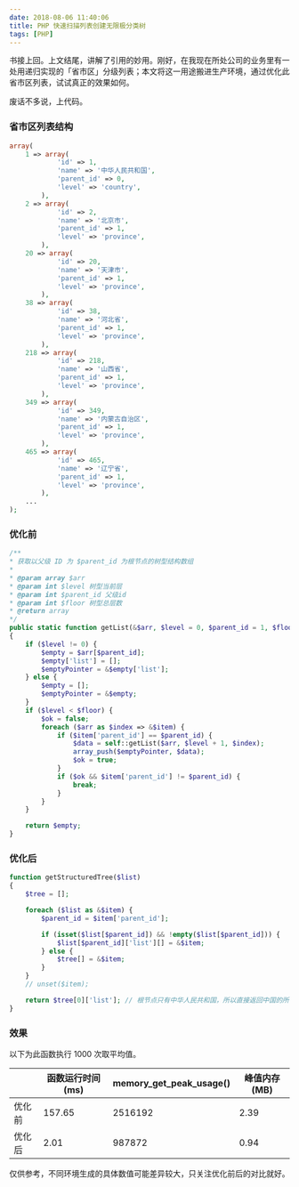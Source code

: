 ```yaml
---
date: 2018-08-06 11:40:06
title: PHP 快速扫描列表创建无限极分类树
tags: [PHP]
---
```


书接上回。上文结尾，讲解了引用的妙用。刚好，在我现在所处公司的业务里有一处用递归实现的「省市区」分级列表；本文将这一用途搬进生产环境，通过优化此省市区列表，试试真正的效果如何。

废话不多说，上代码。

### 省市区列表结构

```php
array(
    1 => array(
            'id' => 1,
            'name' => '中华人民共和国',
            'parent_id' => 0,
            'level' => 'country',
        ),
    2 => array(
            'id' => 2,
            'name' => '北京市',
            'parent_id' => 1,
            'level' => 'province',
        ),
    20 => array(
            'id' => 20,
            'name' => '天津市',
            'parent_id' => 1,
            'level' => 'province',
        ),
    38 => array(
            'id' => 38,
            'name' => '河北省',
            'parent_id' => 1,
            'level' => 'province',
        ),
    218 => array(
            'id' => 218,
            'name' => '山西省',
            'parent_id' => 1,
            'level' => 'province',
        ),
    349 => array(
            'id' => 349,
            'name' => '内蒙古自治区',
            'parent_id' => 1,
            'level' => 'province',
        ),
    465 => array(
            'id' => 465,
            'name' => '辽宁省',
            'parent_id' => 1,
            'level' => 'province',
        ),
    ...
);
```

### 优化前

```php
/**
* 获取以父级 ID 为 $parent_id 为根节点的树型结构数组
*
* @param array $arr
* @param int $level 树型当前层
* @param int $parent_id 父级id
* @param int $floor 树型总层数
* @return array
*/
public static function getList(&$arr, $level = 0, $parent_id = 1, $floor = 3)
{
    if ($level != 0) {
        $empty = $arr[$parent_id];
        $empty['list'] = [];
        $emptyPointer = &$empty['list'];
    } else {
        $empty = [];
        $emptyPointer = &$empty;
    }
    if ($level < $floor) {
        $ok = false;
        foreach ($arr as $index => &$item) {
            if ($item['parent_id'] == $parent_id) {
                $data = self::getList($arr, $level + 1, $index);
                array_push($emptyPointer, $data);
                $ok = true;
            }
            if ($ok && $item['parent_id'] != $parent_id) {
                break;
            }
        }
    }

    return $empty;
}
```

### 优化后

```php
function getStructuredTree($list)
{
    $tree = [];

    foreach ($list as &$item) {
        $parent_id = $item['parent_id'];

        if (isset($list[$parent_id]) && !empty($list[$parent_id])) {
            $list[$parent_id]['list'][] = &$item;
        } else {
            $tree[] = &$item;
        }
    }
    // unset($item);

    return $tree[0]['list']; // 根节点只有中华人民共和国，所以直接返回中国的所有子节点
}
```

### 效果

以下为此函数执行 1000 次取平均值。

|        | 函数运行时间 (ms) | memory_get_peak_usage() | 峰值内存 (MB) |
| ------ | ----------------- | ----------------------- | ------------- |
| 优化前 | 157.65            | 2516192                 | 2.39          |
| 优化后 | 2.01              | 987872                  | 0.94          |

仅供参考，不同环境生成的具体数值可能差异较大，只关注优化前后的对比就好。
